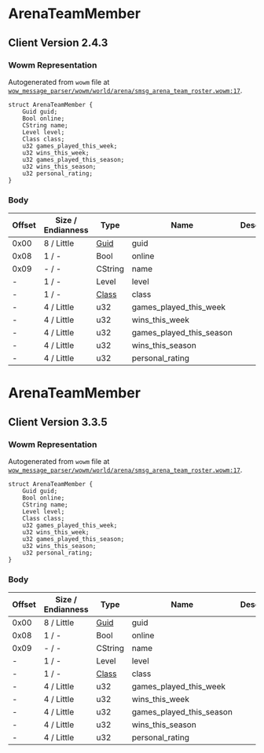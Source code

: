 # ArenaTeamMember

## Client Version 2.4.3

### Wowm Representation

Autogenerated from `wowm` file at [`wow_message_parser/wowm/world/arena/smsg_arena_team_roster.wowm:17`](https://github.com/gtker/wow_messages/tree/main/wow_message_parser/wowm/world/arena/smsg_arena_team_roster.wowm#L17).
```rust,ignore
struct ArenaTeamMember {
    Guid guid;
    Bool online;
    CString name;
    Level level;
    Class class;
    u32 games_played_this_week;
    u32 wins_this_week;
    u32 games_played_this_season;
    u32 wins_this_season;
    u32 personal_rating;
}
```
### Body

| Offset | Size / Endianness | Type | Name | Description | Comment |
| ------ | ----------------- | ---- | ---- | ----------- | ------- |
| 0x00 | 8 / Little | [Guid](../spec/packed-guid.md) | guid |  |  |
| 0x08 | 1 / - | Bool | online |  |  |
| 0x09 | - / - | CString | name |  |  |
| - | 1 / - | Level | level |  |  |
| - | 1 / - | [Class](class.md) | class |  |  |
| - | 4 / Little | u32 | games_played_this_week |  |  |
| - | 4 / Little | u32 | wins_this_week |  |  |
| - | 4 / Little | u32 | games_played_this_season |  |  |
| - | 4 / Little | u32 | wins_this_season |  |  |
| - | 4 / Little | u32 | personal_rating |  |  |

# ArenaTeamMember

## Client Version 3.3.5

### Wowm Representation

Autogenerated from `wowm` file at [`wow_message_parser/wowm/world/arena/smsg_arena_team_roster.wowm:17`](https://github.com/gtker/wow_messages/tree/main/wow_message_parser/wowm/world/arena/smsg_arena_team_roster.wowm#L17).
```rust,ignore
struct ArenaTeamMember {
    Guid guid;
    Bool online;
    CString name;
    Level level;
    Class class;
    u32 games_played_this_week;
    u32 wins_this_week;
    u32 games_played_this_season;
    u32 wins_this_season;
    u32 personal_rating;
}
```
### Body

| Offset | Size / Endianness | Type | Name | Description | Comment |
| ------ | ----------------- | ---- | ---- | ----------- | ------- |
| 0x00 | 8 / Little | [Guid](../spec/packed-guid.md) | guid |  |  |
| 0x08 | 1 / - | Bool | online |  |  |
| 0x09 | - / - | CString | name |  |  |
| - | 1 / - | Level | level |  |  |
| - | 1 / - | [Class](class.md) | class |  |  |
| - | 4 / Little | u32 | games_played_this_week |  |  |
| - | 4 / Little | u32 | wins_this_week |  |  |
| - | 4 / Little | u32 | games_played_this_season |  |  |
| - | 4 / Little | u32 | wins_this_season |  |  |
| - | 4 / Little | u32 | personal_rating |  |  |

